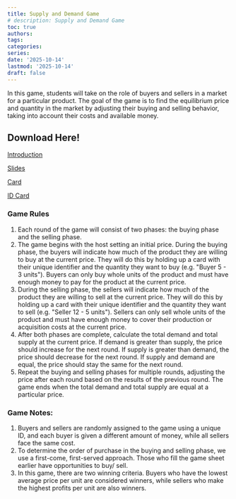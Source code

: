 ```yaml
---
title: Supply and Demand Game
# description: Supply and Demand Game
toc: true
authors:
tags:
categories:
series:
date: '2025-10-14'
lastmod: '2025-10-14'
draft: false
---
```


In this game, students will take on the role of buyers and sellers in a market for a particular product. The
goal of the game is to find the equilibrium price and quantity in the market by adjusting their buying and
selling behavior, taking into account their costs and available money.

<!--more-->

## Download Here!
[Introduction](https://KerrLyu.github.io/pdf/game1_intro.pdf) 

[Slides](https://KerrLyu.github.io/pdf/game1_slides.pdf) 

[Card](https://KerrLyu.github.io/pdf/game1_card.pdf)

[ID Card](https://KerrLyu.github.io/pdf/game1_ID_card.pdf)

### Game Rules

1. Each round of the game will consist of two phases: the buying phase and the selling phase.
2. The game begins with the host setting an initial price. During the buying phase, the buyers will indicate
how much of the product they are willing to buy at the current price. They will do this by holding up a
card with their unique identifier and the quantity they want to buy (e.g. "Buyer 5 - 3 units"). Buyers can
only buy whole units of the product and must have enough money to pay for the product at the current
price.
3. During the selling phase, the sellers will indicate how much of the product they are willing to sell at the
current price. They will do this by holding up a card with their unique identifier and the quantity they
want to sell (e.g. "Seller 12 - 5 units"). Sellers can only sell whole units of the product and must have
enough money to cover their production or acquisition costs at the current price.
4. After both phases are complete, calculate the total demand and total supply at the current price. If
demand is greater than supply, the price should increase for the next round. If supply is greater than
demand, the price should decrease for the next round. If supply and demand are equal, the price should
stay the same for the next round.
5. Repeat the buying and selling phases for multiple rounds, adjusting the price after each round based
on the results of the previous round. The game ends when the total demand and total supply are equal
at a particular price.

### Game Notes:

1. Buyers and sellers are randomly assigned to the game using a unique ID, and each buyer is given a
different amount of money, while all sellers face the same cost.
2. To determine the order of purchase in the buying and selling phase, we use a first-come, first-served
approach. Those who fill the game sheet earlier have opportunities to buy/ sell.
3. In this game, there are two winning criteria. Buyers who have the lowest average price per unit are
considered winners, while sellers who make the highest profits per unit are also winners.



